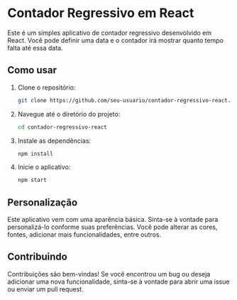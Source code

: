 # Contador Regressivo em React

Este é um simples aplicativo de contador regressivo desenvolvido em React. Você pode definir uma data e o contador irá mostrar quanto tempo falta até essa data.

## Como usar

1. Clone o repositório:
    ```bash
    git clone https://github.com/seu-usuario/contador-regressivo-react.git
    ```

2. Navegue até o diretório do projeto:
    ```bash
    cd contador-regressivo-react
    ```

3. Instale as dependências:
    ```bash
    npm install
    ```

4. Inicie o aplicativo:
    ```bash
    npm start
    ```

## Personalização

Este aplicativo vem com uma aparência básica. Sinta-se à vontade para personalizá-lo conforme suas preferências. Você pode alterar as cores, fontes, adicionar mais funcionalidades, entre outros.

## Contribuindo

Contribuições são bem-vindas! Se você encontrou um bug ou deseja adicionar uma nova funcionalidade, sinta-se à vontade para abrir uma issue ou enviar um pull request.
